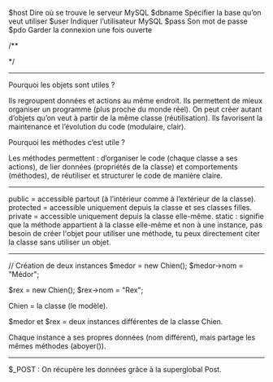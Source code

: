 $host	Dire où se trouve le serveur MySQL
$dbname	Spécifier la base qu’on veut utiliser
$user	Indiquer l’utilisateur MySQL
$pass	Son mot de passe
$pdo	Garder la connexion une fois ouverte

/**

*/

--------------------------------------------------------------------------

Pourquoi les objets sont utiles ?

Ils regroupent données et actions au même endroit.
Ils permettent de mieux organiser un programme (plus proche du monde réel).
On peut créer autant d’objets qu’on veut à partir de la même classe (réutilisation).
Ils favorisent la maintenance et l’évolution du code (modulaire, clair).

Pourquoi les méthodes c’est utile ?

Les méthodes permettent :
d’organiser le code (chaque classe a ses actions),
de lier données (propriétés de la classe) et comportements (méthodes),
de réutiliser et structurer le code de manière claire.

--------------------------------------------------------------------------

public = accessible partout (à l’intérieur comme à l’extérieur de la classe).
protected = accessible uniquement depuis la classe et ses classes filles.
private = accessible uniquement depuis la classe elle-même.
static : signifie que la méthode appartient à la classe elle-même et non à une instance, pas besoin de créer l'objet pour utiliser une méthode, tu peux directement citer la classe sans utiliser un objet.

--------------------------------------------------------------------------

// Création de deux instances
$medor = new Chien();
$medor->nom = "Médor";

$rex = new Chien();
$rex->nom = "Rex";

Chien = la classe (le modèle).

$medor et $rex = deux instances différentes de la classe Chien.

Chaque instance a ses propres données (nom différent), mais partage les mêmes méthodes (aboyer()).

------------------------------------------------------------------------------------------------------------------------------------------------------------------------------------------------------------------

$_POST : On récupère les données grâce à la superglobal Post.